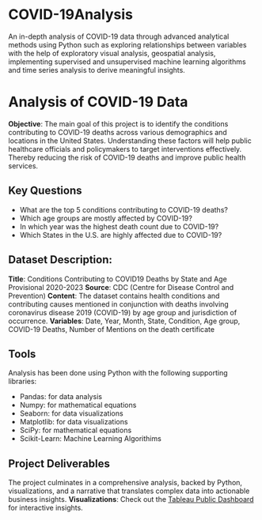 # COVID-19Analysis
An in-depth analysis of COVID-19 data through advanced analytical methods using Python such as exploring relationships between variables with the help of exploratory visual analysis, geospatial analysis, implementing supervised and unsupervised machine learning algorithms and time series analysis to derive meaningful insights.


# Analysis of COVID-19 Data
**Objective**:
The main goal of this project is to identify the conditions contributing to COVID-19 deaths across various demographics and locations in the United States. Understanding these factors will help public healthcare officials and policymakers to target interventions effectively. Thereby reducing the risk of COVID-19 deaths and improve public health services. 

## Key Questions
- What are the top 5 conditions contributing to COVID-19 deaths?
- Which age groups are mostly affected by COVID-19?
- In which year was the highest death count due to COVID-19?
- Which States in the U.S. are highly affected due to COVID-19?

## Dataset Description:

**Title**: Conditions Contributing to COVID19 Deaths by State and Age Provisional 2020-2023
**Source**:   CDC (Centre for Disease Control and Prevention)
**Content**: The dataset contains health conditions and contributing causes mentioned in conjunction with deaths involving coronavirus disease 2019 (COVID-19) by age group and jurisdiction of occurrence.
**Variables**: Date, Year, Month, State, Condition, Age group, COVID-19 Deaths, Number of Mentions on the death certificate

## Tools
Analysis has been done using Python with the following supporting libraries:
- Pandas: for data analysis
- Numpy: for mathematical equations
- Seaborn: for data visualizations
- Matplotlib: for data visualizations
- SciPy: for mathematical equations
- Scikit-Learn: Machine Learning Algorithims

## Project Deliverables
The project culminates in a comprehensive analysis, backed by Python, visualizations, and a narrative that translates complex data into actionable business insights.
**Visualizations**: Check out the [Tableau Public Dashboard](https://public.tableau.com/app/profile/sreelakshmi.sreekala.devi/viz/COVID_19_Analysis/AnalysisofCOVID-19Data?publish=yes) for interactive insights.

